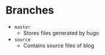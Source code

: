 # Branches

- `master`
  - Stores files generated by hugo
- `source`
  - Contains source files of blog

